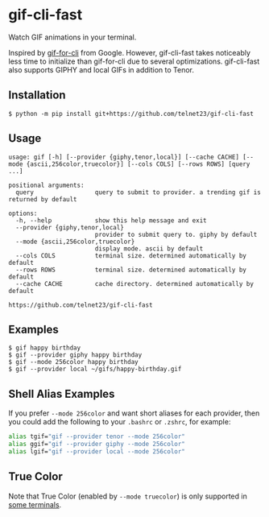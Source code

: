 # gif-cli-fast

Watch GIF animations in your terminal.

Inspired by [gif-for-cli](https://github.com/google/gif-for-cli) from Google. However, gif-cli-fast takes noticeably less time to initialize than gif-for-cli due to several optimizations. gif-cli-fast also supports GIPHY and local GIFs in addition to Tenor.

Installation
-
```
$ python -m pip install git+https://github.com/telnet23/gif-cli-fast
```

Usage
-

```
usage: gif [-h] [--provider {giphy,tenor,local}] [--cache CACHE] [--mode {ascii,256color,truecolor}] [--cols COLS] [--rows ROWS] [query ...]

positional arguments:
  query                 query to submit to provider. a trending gif is returned by default

options:
  -h, --help            show this help message and exit
  --provider {giphy,tenor,local}
                        provider to submit query to. giphy by default
  --mode {ascii,256color,truecolor}
                        display mode. ascii by default
  --cols COLS           terminal size. determined automatically by default
  --rows ROWS           terminal size. determined automatically by default
  --cache CACHE         cache directory. determined automatically by default

https://github.com/telnet23/gif-cli-fast
```

Examples
-

```
$ gif happy birthday
$ gif --provider giphy happy birthday
$ gif --mode 256color happy birthday
$ gif --provider local ~/gifs/happy-birthday.gif
```

Shell Alias Examples
-
If you prefer `--mode 256color` and want short aliases for each provider, then you could add the following to your `.bashrc` or `.zshrc`, for example:
```bash
alias tgif="gif --provider tenor --mode 256color"
alias ggif="gif --provider giphy --mode 256color"
alias lgif="gif --provider local --mode 256color"
```

True Color
-
Note that True Color (enabled by `--mode truecolor`) is only supported in [some terminals](https://github.com/termstandard/colors#truecolor-support-in-output-devices).
